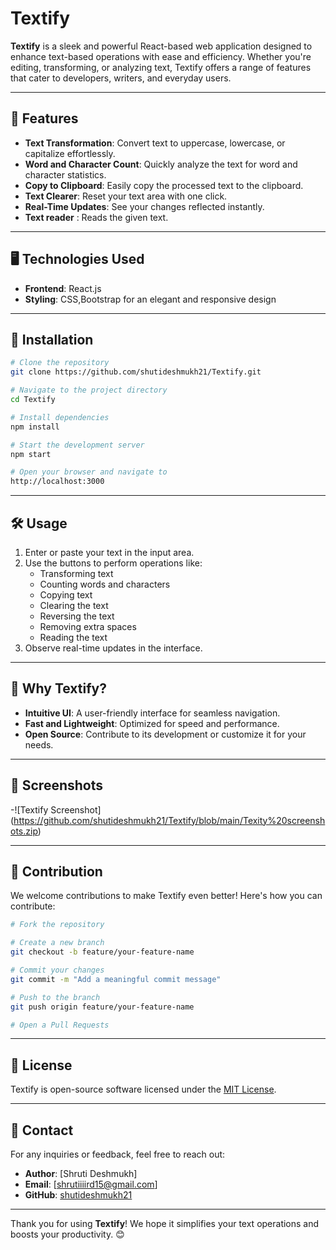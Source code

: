 # Textify

**Textify** is a sleek and powerful React-based web application designed to enhance text-based operations with ease and efficiency. Whether you're editing, transforming, or analyzing text, Textify offers a range of features that cater to developers, writers, and everyday users.

---

## 🚀 Features

- **Text Transformation**: Convert text to uppercase, lowercase, or capitalize effortlessly.
- **Word and Character Count**: Quickly analyze the text for word and character statistics.
- **Copy to Clipboard**: Easily copy the processed text to the clipboard.
- **Text Clearer**: Reset your text area with one click.
- **Real-Time Updates**: See your changes reflected instantly.
- **Text reader** : Reads the given text.

---

## 🖥️ Technologies Used

- **Frontend**: React.js
- **Styling**: CSS,Bootstrap for an elegant and responsive design


---

## 🔧 Installation

```bash
# Clone the repository
git clone https://github.com/shutideshmukh21/Textify.git

# Navigate to the project directory
cd Textify

# Install dependencies
npm install

# Start the development server
npm start

# Open your browser and navigate to
http://localhost:3000
```

---

## 🛠️ Usage

1. Enter or paste your text in the input area.
2. Use the buttons to perform operations like:
   - Transforming text
   - Counting words and characters
   - Copying text
   - Clearing the text
   - Reversing the text
   - Removing extra spaces
   - Reading the text
3. Observe real-time updates in the interface.

---

## 🌟 Why Textify?

- **Intuitive UI**: A user-friendly interface for seamless navigation.
- **Fast and Lightweight**: Optimized for speed and performance.
- **Open Source**: Contribute to its development or customize it for your needs.

---

## 📸 Screenshots

-![Textify Screenshot] (https://github.com/shutideshmukh21/Textify/blob/main/Texity%20screenshots.zip)




---

## 🤝 Contribution

We welcome contributions to make Textify even better! Here's how you can contribute:

```bash
# Fork the repository

# Create a new branch
git checkout -b feature/your-feature-name

# Commit your changes
git commit -m "Add a meaningful commit message"

# Push to the branch
git push origin feature/your-feature-name

# Open a Pull Requests
```

---

## 📝 License

Textify is open-source software licensed under the [MIT License](LICENSE).

---

## 📧 Contact

For any inquiries or feedback, feel free to reach out:
- **Author**: [Shruti Deshmukh]
- **Email**: [shrutiiiird15@gmail.com]
- **GitHub**: [shutideshmukh21](https://github.com/shutideshmukh21)

---

Thank you for using **Textify**! We hope it simplifies your text operations and boosts your productivity. 😊



